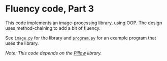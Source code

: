 # Fluency code, Part 3

This code implements an image-processing library, using OOP. The design uses
method-chaining to add a bit of fluency.

See [`image.py`](./image.py) for the library and [`program.py`](./program.py) for an
example program that uses the library.

_Note: This code depends on the [Pillow](https://pillow.readthedocs.io/en/stable/) library._
